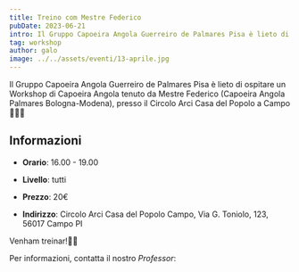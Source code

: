 ```yaml
---
title: Treino com Mestre Federico
pubDate: 2023-06-21
intro: Il Gruppo Capoeira Angola Guerreiro de Palmares Pisa è lieto di ospitare un Workshop di Capoeira Angola tenuto da Mestre Federico (Capoeira Angola Palmares Bologna-Modena), presso il Circolo Arci Casa del Popolo a Campo 🤸🏻‍♂️
tag: workshop
author: galo
image: ../../assets/eventi/13-aprile.jpg
---
```


Il Gruppo Capoeira Angola Guerreiro de Palmares Pisa è lieto di ospitare un Workshop di Capoeira Angola tenuto da Mestre Federico (Capoeira Angola Palmares Bologna-Modena), presso il Circolo Arci Casa del Popolo a Campo 🤸🏻‍♂️

## Informazioni

-   **Orario**: 16.00 - 19.00

-   **Livello**: tutti

-   **Prezzo**: 20€

-   **Indirizzo**: Circolo Arci Casa del Popolo Campo, Via G. Toniolo, 123, 56017 Campo PI

Venham treinar!💚💛

Per informazioni, contatta il nostro _Professor_:
